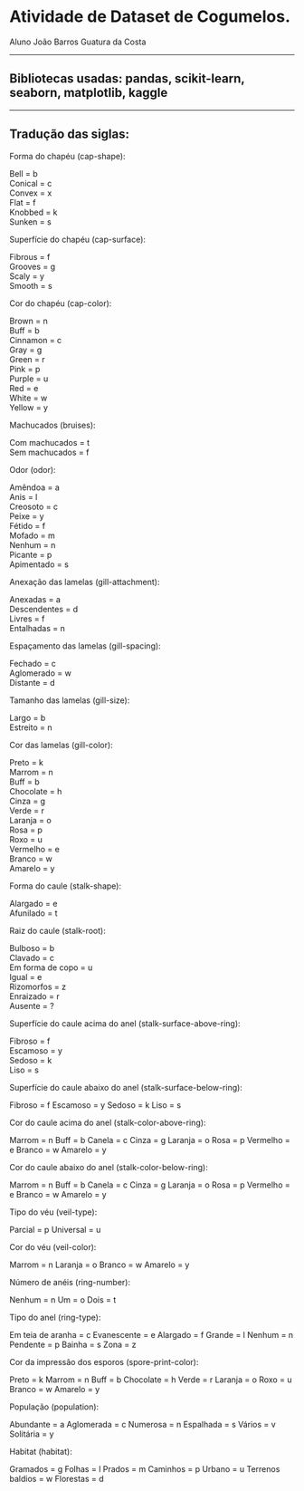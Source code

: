 # Atividade de Dataset de Cogumelos.
Aluno João Barros Guatura da Costa

------------------------------
Bibliotecas usadas: pandas, scikit-learn, seaborn, matplotlib, kaggle
------------------------------

------------------------------
Tradução das siglas:
------------------------------

Forma do chapéu (cap-shape): <br>

Bell = b<br>
Conical = c<br>
Convex = x<br>
Flat = f<br>
Knobbed = k<br>
Sunken = s<br>

Superfície do chapéu (cap-surface):<br>

Fibrous = f<br>
Grooves = g<br>
Scaly = y<br>
Smooth = s<br>

Cor do chapéu (cap-color):<br>

Brown = n<br>
Buff = b<br>
Cinnamon = c<br>
Gray = g<br>
Green = r<br>
Pink = p<br>
Purple = u<br>
Red = e<br>
White = w<br>
Yellow = y<br>

Machucados (bruises):<br>

Com machucados = t <br>
Sem machucados = f<br>

Odor (odor):<br>

Amêndoa = a<br>
Anis = l<br>
Creosoto = c<br>
Peixe = y<br>
Fétido = f<br>
Mofado = m<br>
Nenhum = n<br>
Picante = p<br>
Apimentado = s<br>

Anexação das lamelas (gill-attachment):<br>

Anexadas = a<br>
Descendentes = d<br>
Livres = f<br>
Entalhadas = n<br>

Espaçamento das lamelas (gill-spacing):<br>

Fechado = c<br>
Aglomerado = w<br>
Distante = d<br>

Tamanho das lamelas (gill-size):<br>

Largo = b<br>
Estreito = n<br>

Cor das lamelas (gill-color):<br>

Preto = k<br>
Marrom = n<br>
Buff = b<br>
Chocolate = h<br>
Cinza = g<br>
Verde = r<br>
Laranja = o<br>
Rosa = p<br>
Roxo = u<br>
Vermelho = e<br>
Branco = w<br>
Amarelo = y<br>

Forma do caule (stalk-shape):<br>

Alargado = e<br>
Afunilado = t<br>

Raiz do caule (stalk-root):<br>

Bulboso = b<br>
Clavado = c<br>
Em forma de copo = u<br>
Igual = e<br>
Rizomorfos = z<br>
Enraizado = r<br>
Ausente = ?<br>

Superfície do caule acima do anel (stalk-surface-above-ring):<br>

Fibroso = f<br>
Escamoso = y<br>
Sedoso = k<br>
Liso = s<br>

Superfície do caule abaixo do anel (stalk-surface-below-ring):<br>

Fibroso = f
Escamoso = y
Sedoso = k
Liso = s

Cor do caule acima do anel (stalk-color-above-ring):

Marrom = n
Buff = b
Canela = c
Cinza = g
Laranja = o
Rosa = p
Vermelho = e
Branco = w
Amarelo = y

Cor do caule abaixo do anel (stalk-color-below-ring):

Marrom = n
Buff = b
Canela = c
Cinza = g
Laranja = o
Rosa = p
Vermelho = e
Branco = w
Amarelo = y

Tipo do véu (veil-type):

Parcial = p
Universal = u

Cor do véu (veil-color):

Marrom = n
Laranja = o
Branco = w
Amarelo = y

Número de anéis (ring-number):

Nenhum = n
Um = o
Dois = t

Tipo do anel (ring-type):

Em teia de aranha = c
Evanescente = e
Alargado = f
Grande = l
Nenhum = n
Pendente = p
Bainha = s
Zona = z

Cor da impressão dos esporos (spore-print-color):

Preto = k
Marrom = n
Buff = b
Chocolate = h
Verde = r
Laranja = o
Roxo = u
Branco = w
Amarelo = y

População (population):

Abundante = a
Aglomerada = c
Numerosa = n
Espalhada = s
Vários = v
Solitária = y

Habitat (habitat):

Gramados = g
Folhas = l
Prados = m
Caminhos = p
Urbano = u
Terrenos baldios = w
Florestas = d
